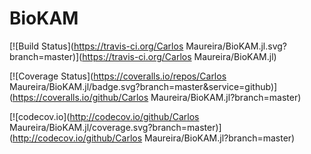 # BioKAM

[![Build Status](https://travis-ci.org/Carlos Maureira/BioKAM.jl.svg?branch=master)](https://travis-ci.org/Carlos Maureira/BioKAM.jl)

[![Coverage Status](https://coveralls.io/repos/Carlos Maureira/BioKAM.jl/badge.svg?branch=master&service=github)](https://coveralls.io/github/Carlos Maureira/BioKAM.jl?branch=master)

[![codecov.io](http://codecov.io/github/Carlos Maureira/BioKAM.jl/coverage.svg?branch=master)](http://codecov.io/github/Carlos Maureira/BioKAM.jl?branch=master)
